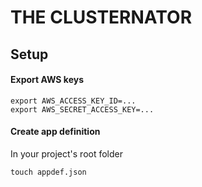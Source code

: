 # THE CLUSTERNATOR

## Setup

#### Export AWS keys

```
export AWS_ACCESS_KEY_ID=...
export AWS_SECRET_ACCESS_KEY=...
```

#### Create app definition

In your project's root folder

```
touch appdef.json
```


